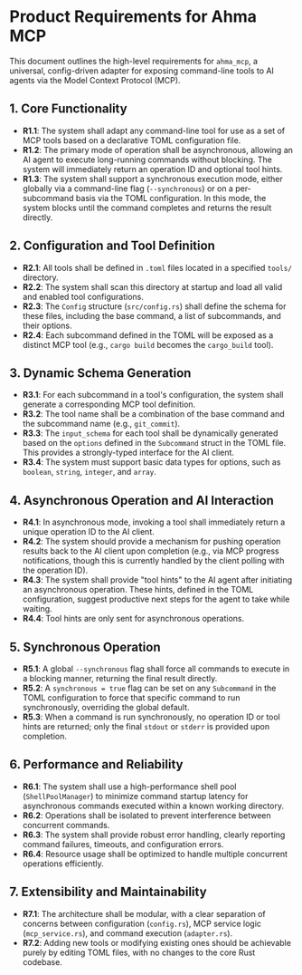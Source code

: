 # Product Requirements for Ahma MCP

This document outlines the high-level requirements for `ahma_mcp`, a universal, config-driven adapter for exposing command-line tools to AI agents via the Model Context Protocol (MCP).

## 1. Core Functionality

- **R1.1**: The system shall adapt any command-line tool for use as a set of MCP tools based on a declarative TOML configuration file.
- **R1.2**: The primary mode of operation shall be asynchronous, allowing an AI agent to execute long-running commands without blocking. The system will immediately return an operation ID and optional tool hints.
- **R1.3**: The system shall support a synchronous execution mode, either globally via a command-line flag (`--synchronous`) or on a per-subcommand basis via the TOML configuration. In this mode, the system blocks until the command completes and returns the result directly.

## 2. Configuration and Tool Definition

- **R2.1**: All tools shall be defined in `.toml` files located in a specified `tools/` directory.
- **R2.2**: The system shall scan this directory at startup and load all valid and enabled tool configurations.
- **R2.3**: The `Config` structure (`src/config.rs`) shall define the schema for these files, including the base command, a list of subcommands, and their options.
- **R2.4**: Each subcommand defined in the TOML will be exposed as a distinct MCP tool (e.g., `cargo build` becomes the `cargo_build` tool).

## 3. Dynamic Schema Generation

- **R3.1**: For each subcommand in a tool's configuration, the system shall generate a corresponding MCP tool definition.
- **R3.2**: The tool name shall be a combination of the base command and the subcommand name (e.g., `git_commit`).
- **R3.3**: The `input_schema` for each tool shall be dynamically generated based on the `options` defined in the `Subcommand` struct in the TOML file. This provides a strongly-typed interface for the AI client.
- **R3.4**: The system must support basic data types for options, such as `boolean`, `string`, `integer`, and `array`.

## 4. Asynchronous Operation and AI Interaction

- **R4.1**: In asynchronous mode, invoking a tool shall immediately return a unique operation ID to the AI client.
- **R4.2**: The system should provide a mechanism for pushing operation results back to the AI client upon completion (e.g., via MCP progress notifications, though this is currently handled by the client polling with the operation ID).
- **R4.3**: The system shall provide "tool hints" to the AI agent after initiating an asynchronous operation. These hints, defined in the TOML configuration, suggest productive next steps for the agent to take while waiting.
- **R4.4**: Tool hints are only sent for asynchronous operations.

## 5. Synchronous Operation

- **R5.1**: A global `--synchronous` flag shall force all commands to execute in a blocking manner, returning the final result directly.
- **R5.2**: A `synchronous = true` flag can be set on any `Subcommand` in the TOML configuration to force that specific command to run synchronously, overriding the global default.
- **R5.3**: When a command is run synchronously, no operation ID or tool hints are returned; only the final `stdout` or `stderr` is provided upon completion.

## 6. Performance and Reliability

- **R6.1**: The system shall use a high-performance shell pool (`ShellPoolManager`) to minimize command startup latency for asynchronous commands executed within a known working directory.
- **R6.2**: Operations shall be isolated to prevent interference between concurrent commands.
- **R6.3**: The system shall provide robust error handling, clearly reporting command failures, timeouts, and configuration errors.
- **R6.4**: Resource usage shall be optimized to handle multiple concurrent operations efficiently.

## 7. Extensibility and Maintainability

- **R7.1**: The architecture shall be modular, with a clear separation of concerns between configuration (`config.rs`), MCP service logic (`mcp_service.rs`), and command execution (`adapter.rs`).
- **R7.2**: Adding new tools or modifying existing ones should be achievable purely by editing TOML files, with no changes to the core Rust codebase.
